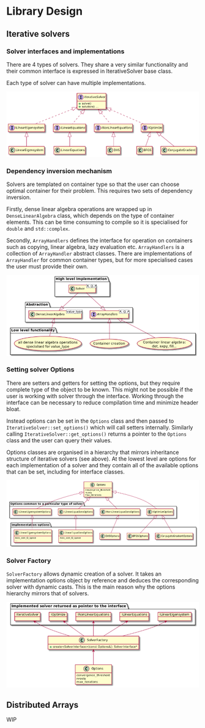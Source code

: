 Library Design
==============

## Iterative solvers

### Solver interfaces and implementations

There are 4 types of solvers. They share a very similar functionality and their common interface is expressed in
IterativeSolver base class.

Each type of solver can have multiple implementations.

![SolversHirearchyDiagram](images/solvers.png)

### Dependency inversion mechanism

Solvers are templated on container type so that the user can choose optimal container for their problem. This requires
two sets of dependency inversion.

Firstly, dense linear algebra operations are wrapped up in ``DenseLinearAlgebra`` class, which depends on the type of
container elements. This can be time consuming to compile so it is specialised for ``double`` and ``std::complex``.

Secondly, ``ArrayHandlers`` defines the interface for operation on containers such as copying, linear algebra, lazy
evaluation etc. ``ArrayHandlers`` is a collection of ``ArrayHandler`` abstract classes. There are implementations
of ``ArrayHandler``
for common container types, but for more specialised cases the user must provide their own.

![SolversHirearchyDiagram](images/dependency_inversion.png)

### Setting solver Options

There are setters and getters for setting the options, but they require complete type of the object to be known. This
might not be possible if the user is working with solver through the interface. Working through the interface can be
necessary to reduce compilation time and minimize header bloat.

Instead options can be set in the `Options` class and then passed to `IterativeSolver::set_options()`
which will call setters internally. Similarly calling `IterativeSolver::get_options()` returns a pointer to
the `Options` class and the user can query their values.

Options classes are organised in a hierarchy that mirrors inheritance structure of iterative solvers (see above). At the
lowest level are options for each implementation of a solver and they contain all of the available options that can be
set, including for interface classes.

![SolverOptionsDiagram](images/options.png)

### Solver Factory

`SolverFactory` allows dynamic creation of a solver. It takes an implementation options object by reference and deduces
the corresponding solver with dynamic casts. This is the main reason why the options hierarchy mirrors that of solvers.

![SolverFactoryDiagram](images/solver_factory.png)

## Distributed Arrays

WIP